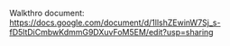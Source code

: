 Walkthro document:
https://docs.google.com/document/d/1llshZEwinW7Sj_s-fD5ltDiCmbwKdmmG9DXuvFoM5EM/edit?usp=sharing
